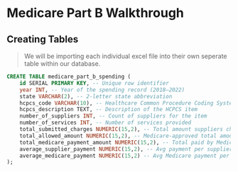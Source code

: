 # Medicare Part B Walkthrough

## Creating Tables

> We will be importing each individual excel file into their own seperate table within our database.
```sql
CREATE TABLE medicare_part_b_spending (
    id SERIAL PRIMARY KEY, -- Unique row identifier
    year INT, -- Year of the spending record (2018–2022)
    state VARCHAR(2), -- 2-letter state abbreviation
    hcpcs_code VARCHAR(10), -- Healthcare Common Procedure Coding System code
    hcpcs_description TEXT, -- Description of the HCPCS item
    number_of_suppliers INT, -- Count of suppliers for the item
    number_of_services INT, -- Number of services provided
    total_submitted_charges NUMERIC(15,2), -- Total amount suppliers charged
    total_allowed_amount NUMERIC(15,2), -- Medicare-approved total amount
    total_medicare_payment_amount NUMERIC(15,2), -- Total paid by Medicare
    average_supplier_payment NUMERIC(15,2), -- Avg payment per supplier
    average_medicare_payment NUMERIC(15,2) -- Avg Medicare payment per service
);
```

